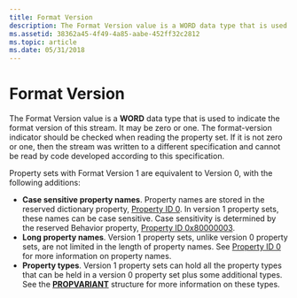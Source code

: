 ```yaml
---
title: Format Version
description: The Format Version value is a WORD data type that is used to indicate the format version of this stream.
ms.assetid: 38362a45-4f49-4a85-aabe-452ff32c2812
ms.topic: article
ms.date: 05/31/2018
---
```


# Format Version

The Format Version value is a **WORD** data type that is used to indicate the format version of this stream. It may be zero or one. The format-version indicator should be checked when reading the property set. If it is not zero or one, then the stream was written to a different specification and cannot be read by code developed according to this specification.

Property sets with Format Version 1 are equivalent to Version 0, with the following additions:

-   **Case sensitive property names**. Property names are stored in the reserved dictionary property, [Property ID 0](https://docs.microsoft.com/windows/desktop/Stg/reserved-property-identifiers). In version 1 property sets, these names can be case sensitive. Case sensitivity is determined by the reserved Behavior property, [Property ID 0x80000003](https://docs.microsoft.com/windows/desktop/Stg/reserved-property-identifiers).
-   **Long property names**. Version 1 property sets, unlike version 0 property sets, are not limited in the length of property names. See [Property ID 0](https://docs.microsoft.com/windows/desktop/Stg/reserved-property-identifiers) for more information on property names.
-   **Property types**. Version 1 property sets can hold all the property types that can be held in a version 0 property set plus some additional types. See the [**PROPVARIANT**](https://msdn.microsoft.com/library/Aa380072(v=VS.85).aspx) structure for more information on these types.

 

 




